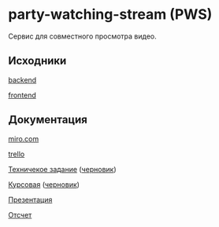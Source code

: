 # party-watching-stream (PWS)

Сервис для совместного просмотра видео.

## Исходники

[backend](https://github.com/party-watching-stream/pws-backend)

[frontend](https://github.com/party-watching-stream/pws-frontend)

## Документация

[miro.com](https://miro.com/app/board/o9J_lQlOopE=/)

[trello](https://trello.com/b/sGXKb12a/tarasov-tp-project)

[Техничекое задание](https://github.com/party-watching-stream/pws/blob/main/docs/%D0%A2%D0%97.pdf) ([черновик](https://docs.google.com/document/d/1Qcv25sV18sszzWbSP2getCtQbbeQ_5MTa4mzeEwGiJY/edit))

[Курсовая](https://github.com/party-watching-stream/pws/blob/main/docs/%D0%9A%D1%83%D1%80%D1%81%D0%BE%D0%B2%D0%B0%D1%8F.pdf)  ([черновик](https://docs.google.com/document/d/1jTfaIsFS2hKipiPmOIPLYH39EvbibIt6wAPDYMuv6IQ/edit?usp=sharing))


[Презентация](https://vk.com/away.php?utf=1&to=https%3A%2F%2Fdocs.google.com%2Fpresentation%2Fd%2F1ptOAHm05zT6SXS7-zkpYqp7awjQMFfTQVhWbOl-VsKM%2Fedit%3Fusp%3Dsharing)


[Отсчет](https://github.com/party-watching-stream/pws/blob/main/docs/%D0%9E%D1%82%D1%81%D1%87%D0%B5%D1%82.txt)
